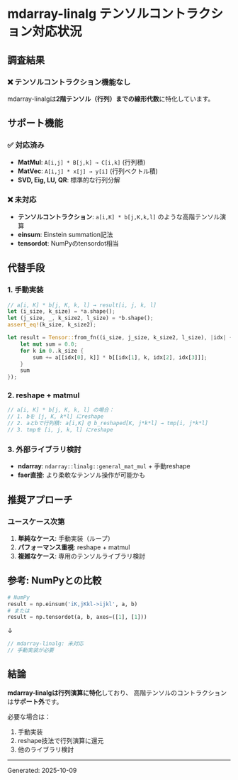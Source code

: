 # mdarray-linalg テンソルコントラクション対応状況

## 調査結果

### ❌ テンソルコントラクション機能なし

mdarray-linalgは**2階テンソル（行列）までの線形代数**に特化しています。

## サポート機能

### ✅ 対応済み
- **MatMul**: `A[i,j] * B[j,k] → C[i,k]` (行列積)
- **MatVec**: `A[i,j] * x[j] → y[i]` (行列ベクトル積)
- **SVD, Eig, LU, QR**: 標準的な行列分解

### ❌ 未対応
- **テンソルコントラクション**: `a[i,K] * b[j,K,k,l]` のような高階テンソル演算
- **einsum**: Einstein summation記法
- **tensordot**: NumPyのtensordot相当

## 代替手段

### 1. 手動実装
```rust
// a[i, K] * b[j, K, k, l] → result[i, j, k, l]
let (i_size, k_size) = *a.shape();
let (j_size, _, k_size2, l_size) = *b.shape();
assert_eq!(k_size, k_size2);

let result = Tensor::from_fn((i_size, j_size, k_size2, l_size), |idx| {
    let mut sum = 0.0;
    for k in 0..k_size {
        sum += a[[idx[0], k]] * b[[idx[1], k, idx[2], idx[3]]];
    }
    sum
});
```

### 2. reshape + matmul
```rust
// a[i, K] * b[j, K, k, l] の場合：
// 1. bを [j, K, k*l] にreshape
// 2. aとbで行列積: a[i,K] @ b_reshaped[K, j*k*l] → tmp[i, j*k*l]
// 3. tmpを [i, j, k, l] にreshape
```

### 3. 外部ライブラリ検討
- **ndarray**: `ndarray::linalg::general_mat_mul` + 手動reshape
- **faer直接**: より柔軟なテンソル操作が可能かも

## 推奨アプローチ

### ユースケース次第
1. **単純なケース**: 手動実装（ループ）
2. **パフォーマンス重視**: reshape + matmul
3. **複雑なケース**: 専用のテンソルライブラリ検討

## 参考: NumPyとの比較

```python
# NumPy
result = np.einsum('iK,jKkl->ijkl', a, b)
# または
result = np.tensordot(a, b, axes=([1], [1]))
```

↓

```rust
// mdarray-linalg: 未対応
// 手動実装が必要
```

## 結論

**mdarray-linalgは行列演算に特化**しており、
高階テンソルのコントラクションは**サポート外**です。

必要な場合は：
1. 手動実装
2. reshape技法で行列演算に還元
3. 他のライブラリ検討

---

Generated: 2025-10-09
